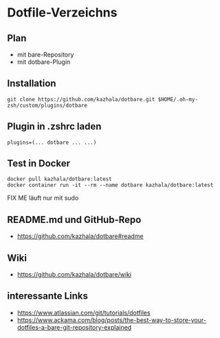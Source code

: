 # Dotfile-Verzeichns

## Plan
* mit bare-Repository
* mit dotbare-Plugin

## Installation
```
git clone https://github.com/kazhala/dotbare.git $HOME/.oh-my-zsh/custom/plugins/dotbare
```

## Plugin in .zshrc laden
```
plugins=(... dotbare ... ...)
```

## Test in Docker
```
docker pull kazhala/dotbare:latest
docker container run -it --rm --name dotbare kazhala/dotbare:latest
```

FIX ME läuft nur mit sudo

## README.md und GitHub-Repo
* https://github.com/kazhala/dotbare#readme

## Wiki

* https://github.com/kazhala/dotbare/wiki


## interessante Links

* https://www.atlassian.com/git/tutorials/dotfiles
* https://www.ackama.com/blog/posts/the-best-way-to-store-your-dotfiles-a-bare-git-repository-explained
